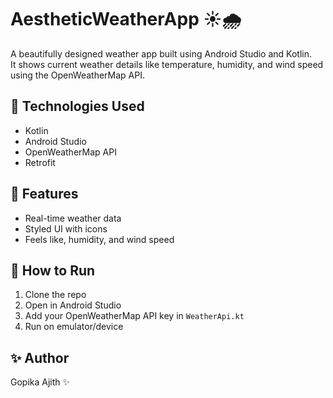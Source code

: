 # AestheticWeatherApp ☀️🌧️

A beautifully designed weather app built using Android Studio and Kotlin.  
It shows current weather details like temperature, humidity, and wind speed using the OpenWeatherMap API.

## 🔧 Technologies Used
- Kotlin
- Android Studio
- OpenWeatherMap API
- Retrofit

## 📱 Features
- Real-time weather data
- Styled UI with icons
- Feels like, humidity, and wind speed

## 🚀 How to Run
1. Clone the repo
2. Open in Android Studio
3. Add your OpenWeatherMap API key in `WeatherApi.kt`
4. Run on emulator/device

## ✨ Author
Gopika Ajith ✨
